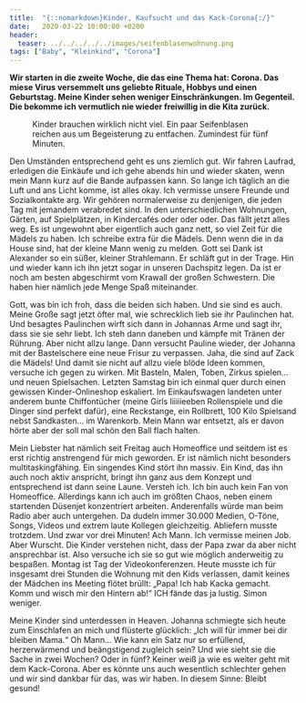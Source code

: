 ```yaml
---
title:  "{::nomarkdown}Kinder, Kaufsucht und das Kack-Corona{:/}"
date:   2020-03-22 10:00:00 +0200
header:
  teaser: ../../../../../images/seifenblasenwohnung.png
tags: ["Baby", "Kleinkind", "Corona"]
---
```


**Wir starten in die zweite Woche, die das eine Thema hat: Corona. Das miese Virus versemmelt uns geliebte Rituale, Hobbys und einen Geburtstag. Meine Kinder sehen weniger Einschränkungen. Im Gegenteil. Die bekomme ich vermutlich nie wieder freiwillig in die Kita zurück.**

<figure>
  <img src="../../../../../images/seifenblasenwohnung.png" alt="">
  <figcaption>Kinder brauchen wirklich nicht viel. Ein paar Seifenblasen reichen aus um Begeisterung zu entfachen. Zumindest für fünf Minuten.</figcaption>
</figure>

Den Umständen entsprechend geht es uns ziemlich gut. Wir fahren Laufrad, erledigen die Einkäufe und ich gehe abends hin und wieder skaten, wenn mein Mann kurz auf die Bande aufpassen kann. So lange ich täglich an die Luft und ans Licht komme, ist alles okay. Ich vermisse unsere Freunde und Sozialkontakte arg. Wir gehören normalerweise zu denjenigen, die jeden Tag mit jemandem verabredet sind. In den unterschiedlichen Wohnungen, Gärten, auf Spielplätzen, in Kindercafés oder oder oder. Das fällt jetzt alles weg. Es ist ungewohnt aber eigentlich auch ganz nett, so viel Zeit für die Mädels zu haben. Ich schreibe extra für die Mädels. Denn wenn die in da House sind, hat der kleine Mann wenig zu melden. Gott sei Dank ist Alexander so ein süßer, kleiner Strahlemann. Er schläft gut in der Trage. Hin und wieder kann ich ihn jetzt sogar in unseren Dachspitz legen. Da ist er noch am besten abgeschirmt vom Krawall der großen Schwestern. Die haben hier nämlich jede Menge Spaß miteinander.

Gott, was bin ich froh, dass die beiden sich haben. Und sie sind es auch. Meine Große sagt jetzt öfter mal, wie schrecklich lieb sie ihr Paulinchen hat. Und besagtes Paulinchen wirft sich dann in Johannas Arme und sagt ihr, dass sie sie sehr liebt. Ich steh dann daneben und kämpfe mit Tränen der Rührung. Aber nicht allzu lange. Dann versucht Pauline wieder, der Johanna mit der Bastelschere eine neue Frisur zu verpassen. Jaha, die sind auf Zack die Mädels! Und damit sie nicht auf allzu viele blöde Ideen kommen, versuche ich gegen zu wirken. Mit Basteln, Malen, Toben, Zirkus spielen… und neuen Spielsachen. Letzten Samstag bin ich einmal quer durch einen gewissen Kinder-Onlineshop eskaliert. Im Einkaufswagen landeten unter anderem bunte Chiffontücher (meine Girls liiiiieeben Rollenspiele und die Dinger sind perfekt dafür), eine Reckstange, ein Rollbrett, 100 Kilo Spielsand nebst Sandkasten… im Warenkorb. Mein Mann war entsetzt, als er davon hörte aber der soll mal schön den Ball flach halten.

Mein Liebster hat nämlich seit Freitag auch Homeoffice und seitdem ist es erst richtig anstrengend für mich geworden. Er ist nämlich nicht besonders multitaskingfähing. Ein singendes Kind stört ihn massiv. Ein Kind, das ihn auch noch aktiv anspricht, bringt ihn ganz aus dem Konzept und entsprechend ist dann seine Laune. Versteh ich. Ich bin auch kein Fan von Homeoffice. Allerdings kann ich auch im größten Chaos, neben einem startenden Düsenjet konzentriert arbeiten. Anderenfalls würde man beim Radio aber auch untergehen. Da dudeln immer 30.000 Medien, O-Töne, Songs, Videos und extrem laute Kollegen gleichzeitig. Abliefern musste trotzdem. Und zwar vor drei Minuten! Ach Mann. Ich vermisse meinen Job. Aber Wurscht. Die Kinder verstehen nicht, dass der Papa zwar da aber nicht ansprechbar ist. Also versuche ich sie so gut wie möglich anderweitig zu bespaßen. Montag ist Tag der Videokonferenzen. Heute musste ich für insgesamt drei Stunden die Wohnung mit den Kids verlassen, damit keines der Mädchen ins Meeting flötet brüllt: „Papa! Ich hab Kacka gemacht. Komm und wisch mir den Hintern ab!“  ICH fände das ja lustig. Simon weniger.

Meine Kinder sind unterdessen in Heaven. Johanna schmiegte sich heute zum Einschlafen an mich und flüsterte glücklich: „Ich will für immer bei dir bleiben Mama.“ Oh Mann… Wie kann ein Satz nur so erfüllend, herzerwärmend und beängstigend zugleich sein? Und wie sieht sie die Sache in zwei Wochen? Oder in fünf? Keiner weiß ja wie es weiter geht mit dem Kack-Corona. Aber es könnte uns auch wesentlich schlechter gehen und wir sind dankbar für das, was wir haben. In diesem Sinne: Bleibt gesund!




 





  


  






					 


 
 








